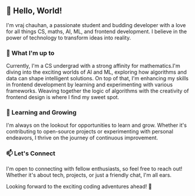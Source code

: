 ## 👋 Hello, World!

I'm vraj chauhan, a passionate student and budding developer with a love for all things CS, maths, AI, ML, and frontend development. I believe in the power of technology to transform ideas into reality.

### 🚀 What I'm up to

Currently, I'm a CS undergrad with a strong affinity for mathematics.I'm diving into the exciting worlds of AI and ML, exploring how algorithms and data can shape intelligent solutions. On top of that, I'm enhancing my skills in frontend development by learning and experimenting with various frameworks. Weaving together the logic of algorithms with the creativity of frontend design is where I find my sweet spot.

### 🌱 Learning and Growing

I'm always on the lookout for opportunities to learn and grow. Whether it's contributing to open-source projects or experimenting with personal endeavors, I thrive on the journey of continuous improvement.


### 📫 Let's Connect

I'm open to connecting with fellow enthusiasts, so feel free to reach out! Whether it's about tech, projects, or just a friendly chat, I'm all ears.

Looking forward to the exciting coding adventures ahead! 🌟
